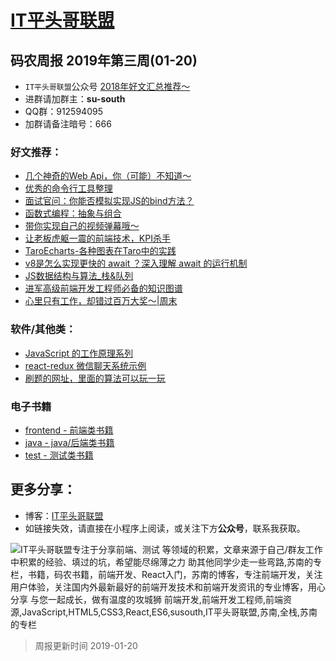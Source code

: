 
# [IT平头哥联盟](https://susouth.com/ "@IT·平头哥联盟，码农书籍，苏南的专栏")

##  码农周报 2019年第三周(01-20)

+ `IT平头哥联盟`公众号 [2018年好文汇总推荐～](https://mp.weixin.qq.com/s/-BA4X3ScSSpsZRrUCyTuBw)
+ 进群请加群主：**su-south**
+ QQ群：912594095
+ 加群请备注暗号：666

### 好文推荐：
+ [几个神奇的Web Api，你（可能）不知道～](https://mp.weixin.qq.com/s/VdwLtAfZzSQxXW-qw7FXBA)
+ [优秀的命令行工具整理](http://t.cn/EqkZje2)
+ [面试官问：你能否模拟实现JS的bind方法？](https://mp.weixin.qq.com/s/iA5kx2LuLX05H4c6beSmNg)
+ [函数式编程：抽象与组合](https://mp.weixin.qq.com/s/AE5b4jKvhBsZsg3ucEu9AA)
+ [带你实现自己的视频弹幕哦～](https://mp.weixin.qq.com/s/TK9RyrxqspFCJ40nSSGQZA)
+ [让老板虎躯一震的前端技术，KPI杀手](http://t.cn/EqkALG6)
+ [TaroEcharts-各种图表在Taro中的实践](http://t.cn/EqkAWP0)
+ [v8是怎么实现更快的 await ？深入理解 await 的运行机制](https://zhuanlan.zhihu.com/p/53944576)
+ [JS数据结构与算法_栈&队列](https://segmentfault.com/a/1190000017905515)
+ [进军高级前端开发工程师必备的知识图谱](https://segmentfault.com/a/1190000017849026)
+ [心里只有工作，却错过百万大奖～|周末](https://mp.weixin.qq.com/s/NxZ0zVRz_WyTGl7oD9S_hw)




### 软件/其他类：
+ [JavaScript 的工作原理系列](https://github.com/Troland/how-javascript-works)
+ [react-redux 微信聊天系统示例](https://github.com/meibin08/react-redux-chat)
+ [刷题的网址，里面的算法可以玩一玩](https://leetcode-cn.com/problemset/all/)


### 电子书籍
+ [frontend - 前端类书籍](../frontend "前端类电子书籍整理")
+ [java - java/后端类书籍](../java "java或后端开发人员电子书籍整理")
+ [test - 测试类书籍](../test "测试人员电子书籍整理")

## 更多分享：
+ 博客：[IT平头哥联盟](https://susouth.com "IT平头哥联盟")
+ 如链接失效，请直接在小程序上阅读，或关注下方**公众号**，联系我获取。

![IT平头哥联盟专注于分享前端、测试 等领域的积累，文章来源于自己/群友工作中积累的经验、填过的坑，希望能尽绵薄之力 助其他同学少走一些弯路,苏南的专栏，书籍，码农书籍，前端开发、React入门，苏南的博客，专注前端开发，关注用户体验，关注国内外最新最好的前端开发技术和前端开发资讯的专业博客，用心分享 与您一起成长，做有温度的攻城狮 前端开发,前端开发工程师,前端资源,JavaScript,HTML5,CSS3,React,ES6,susouth,IT平头哥联盟,苏南,全栈,苏南的专栏](https://user-images.githubusercontent.com/18324563/70633966-608b2980-1c6c-11ea-8123-34f1fd13484e.png "IT平头哥联盟")

> 周报更新时间 2019-01-20


